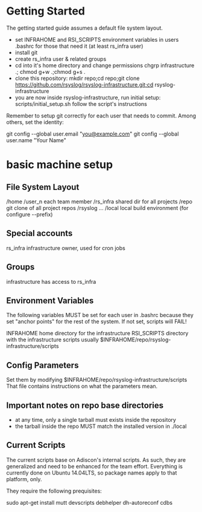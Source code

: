 Getting Started
===============
The getting started guide assumes a default file system layout.

* set INFRAHOME and RSI_SCRIPTS environment variables in 
  users .bashrc for those that need it (at least rs_infra user)
* install git
* create rs_infra user & related groups
* cd into it's home directory and change permissions
  chgrp infrastructure .; chmod g+w .;chmod g+s .
* clone this repository:
  mkdir repo;cd repo;git clone https://github.com/rsyslog/rsyslog-infrastructure.git;cd rsyslog-infrastructure
* you are now inside rsyslog-infrastructure, run initial setup:
  scripts/initial_setup.sh
  follow the script's instructions

Remember to setup git correctly for each user that needs to commit.
Among others, set the identity:

  git config --global user.email "you@example.com"
  git config --global user.name "Your Name"

basic machine setup
===================

File System Layout
------------------
/home
  /user_n        each team member
  /rs_infra      shared dir for all projects
    /repo        git clone of all project repos
       /rsyslog 
       ...
    /local       local build environment (for configure --prefix)

Special accounts
----------------
rs_infra        infrastructure owner, used for cron jobs


Groups
------
infrastructure  has access to rs_infra

Environment Variables
---------------------
The following variables MUST be set for each user in .bashrc because
they set "anchor points" for the rest of the system. If not set,
scripts will FAIL!

INFRAHOME       home directory for the infrastructure
RSI_SCRIPTS     directory with the infrastructure scripts
                usually $INFRAHOME/repo/rsyslog-infrastructure/scripts

Config Parameters
-----------------
Set them by modifying $INFRAHOME/repo/rsyslog-infrastructure/scripts
That file contains instructions on what the parameters mean.

Important notes on repo base directories
---------------------------------------
* at any time, only a single tarball must exists inside the repository
* the tarball inside the repo MUST match the installed version in 
  ./local

Current Scripts
---------------
The current scripts base on Adiscon's internal scripts. As such, they
are generalized and need to be enhanced for the team effort. Everything
is currently done on Ubuntu 14.04LTS, so package names apply to
that platform, only.

They require the following prequisites:

sudo apt-get install mutt devscripts debhelper dh-autoreconf cdbs
